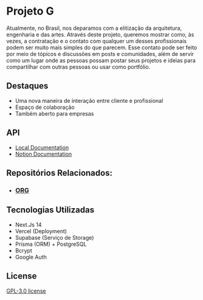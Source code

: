 # Projeto G

Atualmente, no Brasil, nos deparamos com a elitização da arquitetura, engenharia e das artes. Através deste projeto, queremos mostrar como, às vezes, a contratação e o contato com qualquer um desses profissionais podem ser muito mais simples do que parecem. Esse contato pode ser feito por meio de tópicos e discussões em posts e comunidades, além de servir como um lugar onde as pessoas possam postar seus projetos e ideias para compartilhar com outras pessoas ou usar como portfólio.

## Destaques
- Uma nova maneira de interação entre cliente e profissional
- Espaço de colaboração
- Também aberto para empresas

## API
- [Local Documentation](https://github.com/Gabriel-Spinola/Project-G-Web-Org/blob/main/documentation/api.doc.md)
- [Notion Documentation](https://suave-methane-780.notion.site/API-Fun-es-Serverless-Vercel-4d09ee1c74804fc99a6c9fe47a0b4266?pvs=4)

## Repositórios Relacionados:
- ### [ORG](https://github.com/orgs/Project-G-Org/repositories)

## Tecnologias Utilizadas 
- Next.Js 14
- Vercel (Deployment)
- Supabase (Serviço de Storage)
- Prisma (ORM) + PostgreSQL 
- Bcrypt
- Google Auth

## License
[GPL-3.0 license](https://github.com/Gabriel-Spinola/Project-G-Web/blob/main/LICENSE)
